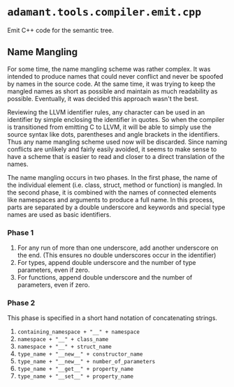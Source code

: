 # `adamant.tools.compiler.emit.cpp`

Emit C++ code for the semantic tree.

## Name Mangling

For some time, the name mangling scheme was rather complex. It was intended to produce names that could never conflict and never be spoofed by names in the source code. At the same time, it was trying to keep the mangled names as short as possible and maintain as much readability as possible. Eventually, it was decided this approach wasn't the best.

Reviewing the LLVM identifier rules, any character can be used in an identifier by simple enclosing the identifier in quotes. So when the compiler is transitioned from emitting C to LLVM, it will be able to simply use the source syntax like dots, parentheses and angle brackets in the identifiers. Thus any name mangling scheme used now will be discarded. Since naming conflicts are unlikely and fairly easily avoided, it seems to make sense to have a scheme that is easier to read and closer to a direct translation of the names.

The name mangling occurs in two phases. In the first phase, the name of the individual element (i.e. class, struct, method or function) is mangled. In the second phase, it is combined with the names of connected elements like namespaces and arguments to produce a full name. In this process, parts are separated by a double underscore and keywords and special type names are used as basic identifiers.

### Phase 1

1. For any run of more than one underscore, add another underscore on the end. (This ensures no double underscores occur in the identifier)
2. For types, append double underscore and the number of type parameters, even if zero.
3. For functions, append double underscore and the number of parameters, even if zero.

### Phase 2

This phase is specified in a short hand notation of concatenating strings.

1. `containing_namespace + "__" + namespace`
2. `namespace + "__" + class_name`
3. `namespace + "__" + struct_name`
4. `type_name + "__new__" + constructor_name`
5. `type_name + "__new__" + number_of_parameters`
6. `type_name + "__get__" + property_name`
7. `type_name + "__set__" + property_name`
